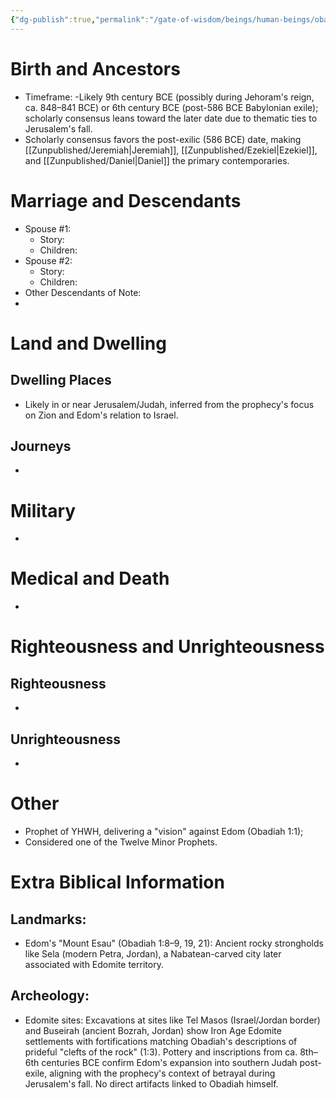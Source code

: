 ```yaml
---
{"dg-publish":true,"permalink":"/gate-of-wisdom/beings/human-beings/obadiah/","tags":["#GateWisdom","#Being","#HumanBeing","#O"]}
---
```



# Birth and Ancestors
- Timeframe: -Likely 9th century BCE (possibly during Jehoram's reign, ca. 848–841 BCE) or 6th century BCE (post-586 BCE Babylonian exile); scholarly consensus leans toward the later date due to thematic ties to Jerusalem's fall. 
- Scholarly consensus favors the post-exilic (586 BCE) date, making [[Zunpublished/Jeremiah\|Jeremiah]], [[Zunpublished/Ezekiel\|Ezekiel]], and [[Zunpublished/Daniel\|Daniel]] the primary contemporaries.

# Marriage and Descendants
- Spouse #1:
	- Story:
	- Children:
- Spouse #2:
	- Story:
	- Children:
- Other Descendants of Note:
-  

# Land and Dwelling
## Dwelling Places
- Likely in or near Jerusalem/Judah, inferred from the prophecy's focus on Zion and Edom's relation to Israel.

## Journeys
- 

# Military
- 

# Medical and Death
- 

# Righteousness and Unrighteousness
## Righteousness
- 

## Unrighteousness
- 

# Other
- Prophet of YHWH, delivering a "vision" against Edom (Obadiah 1:1); 
- Considered one of the Twelve Minor Prophets.


# Extra Biblical Information
## Landmarks:
- Edom's "Mount Esau" (Obadiah 1:8–9, 19, 21): Ancient rocky strongholds like Sela (modern Petra, Jordan), a Nabatean-carved city later associated with Edomite territory.

## Archeology: 
- Edomite sites: Excavations at sites like Tel Masos (Israel/Jordan border) and Buseirah (ancient Bozrah, Jordan) show Iron Age Edomite settlements with fortifications matching Obadiah's descriptions of prideful "clefts of the rock" (1:3). Pottery and inscriptions from ca. 8th–6th centuries BCE confirm Edom's expansion into southern Judah post-exile, aligning with the prophecy's context of betrayal during Jerusalem's fall. No direct artifacts linked to Obadiah himself.


